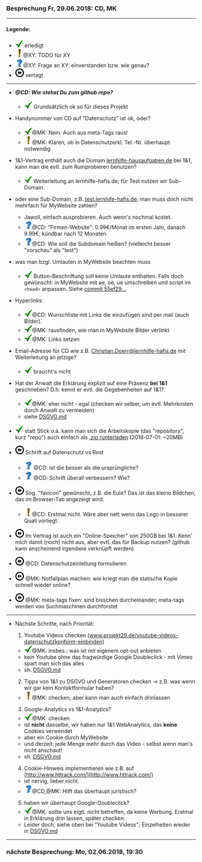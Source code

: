 ### Besprechung Fr, 29.06.2018: CD, MK ###
---
#### Legende: ####

  * ![check](i/check.png) erledigt
  * ![todo](i/exclamation.png)@XY: TODO für XY
  * ![?](i/question.png)@XY: Frage an XY: einverstanden bzw. wie genau?
  * ![later](i/fastforward.png) vertagt

---

- ***@CD: Wie stehst Du zum github repo?***
  * ![check](i/check.png)  Grundsätzlich ok so für dieses Projekt
  >

- Handynummer von CD auf "Datenschutz" ist ok, oder?
  * ![check](i/check.png)@MK: Nein. Auch aus meta-Tags raus!
  * ![todo](i/exclamation.png)@MK: Klären, ob in Datenschutzerkl. Tel.-Nr. überhaupt notwendig
  >

- 1&1-Vertrag enthält auch die Domain [lernhilfe-hausaufgaben.de](http://www.lernhilfe-hausaufgaben.de) bei 1&1,
  kann man die evtl. zum Rumprobieren benutzen?
  * ![check](i/check.png) Weiterleitung an lernhilfe-hafis.de; für Test nutzen wir Sub-Domain.
  >

- oder eine Sub-Domain, z.B. [test.lernhife-hafis.de](http://test.lernhilfe-hafis.de);
  man muss doch nicht mehrfach für MyWebsite zahlen?
  * Jawoll, einfach ausprobieren. Auch wenn's nochmal kostet.
  * ![?](i/question.png)@CD: "Firmen-Website": 0.99€/Monat im ersten Jahr, danach 9.99€; kündbar nach 12 Monaten.
  * ![?](i/question.png)@CD: Wie soll die Subdomain heißen? (vielleicht besser "vorschau" als "test")
  >

- was man bzgl. Umlauten in MyWebsite beachten muss
  * ![check](i/check.png)  Button-Beschriftung soll keine Umlaute enthalten. Falls doch gewünscht: in MyWebsite mit ae, oe, ue umschreiben und script im `<head>` anpassen. Siehe [commit 55ef29...](https://github.com/meisl/hafis/commit/55ef29f2b02b06c44ca04b6a3b367bb67319d85a)
  >
  
- Hyperlinks:
  * ![check](i/check.png)@CD: Wunschliste mit Links die einzufügen sind per mail (auch Bilder).
  * ![check](i/check.png)@MK: rausfinden, wie man in MyWebsite Bilder verlinkt
  * ![check](i/check.png)@MK: Links setzen
  >

- Email-Adresse für CD wie z.B. Christian.Doerr@lernhilfe-hafis.de
  mit Weiterleitung an jetzige?
  * ![check](i/check.png) braucht's nicht
  >

- Hat der Anwalt die Erklärung explizit auf eine Präsenz **bei 1&1** geschrieben?
  D.h. kennt er evtl. die Gegebenheiten auf 1&1?
  * ![check](i/check.png)@MK: eher nicht - egal (checken wir selber, um evtl. Mehrkosten durch Anwalt zu vermeiden)
  * siehe [DSGVO.md](DSGVO.md)
  >

- ![check](i/check.png) statt Stick o.ä. kann man sich die Arbeitskopie (das "repository", kurz "repo")
  auch einfach als [.zip runterladen](https://github.com/meisl/hafis/archive/master.zip) (2018-07-01: ~20MB)

- ![later](i/fastforward.png) Schrift auf Datenschutz vs Rest
  * ![?](i/question.png) @CD: ist die besser als die ursprüngliche?
  * ![?](i/question.png) @CD: Schrift überall verbessern? Wie?

- ![later](i/fastforward.png) Sog. "favicon" gewünscht, z.B. die Eule? Das ist das kleine Bildchen, das im Browser-Tab angezeigt wird.
  * ![todo](i/exclamation.png)@CD: Erstmal nicht. Wäre aber nett wenn das Logo in besserer Quali vorliegt.
  >

- ![later](i/fastforward.png) Im Vertrag ist auch ein "Online-Speicher" von 250GB bei 1&1. Kenn' mich damit (noch) nicht aus,
  aber evtl. das für Backup nutzen? (github kann anscheinend irgendwie verknüpft werden)

- ![later](i/fastforward.png) @CD: Datenschutzeinleitung formulieren
    
- ![later](i/fastforward.png) @MK: Notfallplan machen: wie kriegt man die 
    statische Kopie schnell wieder online?

- ![later](i/fastforward.png) @MK: meta-tags fixen: sind bisschen durcheinander; meta-tags werden von Suchmaschinen durchforstet

---

- Nächste Schritte, nach Priorität:
  1. Youtube Videos checken (www.projekt29.de/youtube-videos-datenschutzkonform-einbinden)
    * ![check](i/check.png)@MK: insbes.: was ist mit eigenem opt-out anbieten
    * kein Youtube ohne das fragwürdige Google Doubleclick - mit Vimeo spart man sich das alles
    * sh. [DSGVO.md](DSGVO.md)
    >
  
  2. Tipps von 1&1 zu DSGVO und Generatoren checken
    -> z.B. was wenn wir gar kein Kontaktformular haben?
    * ![todo](i/exclamation.png)@MK: checken, aber kann man auch einfach drinlassen
    >
    
  3. Google-Analytics vs 1&1-Analytics?
    * ![check](i/check.png)@MK: checken
    * ist **nicht** dasselbe, wir haben nur 1&1 WebAnalytics, das **keine** Cookies verwendet
    * aber ein Cookie durch MyWebsite
    * und derzeit: jede Menge mehr durch das Video - selbst wenn man's nicht anschaut!
    * sh. [DSGVO.md](DSGVO.md)
    >
  
  4. Cookie-Hinweis implementieren wie z.B. auf [http://www.httrack.com/](http://www.httrack.com/)
    * ist nervig, lieber nicht.
    * ![?](i/question.png)@CD,@MK: Hilft das überhaupt juristisch?
    >

  5. haben wir überhaupt Google-Doubleclick?
    * ![check](i/check.png)@MK: sollte uns eigtl. nicht betreffen, da keine Werbung. Erstmal in Erklärung drin lassen, später checken.
    * Leider doch, siehe oben bei "Youtube Videos"; Einzelheiten wieder in  [DSGVO.md](DSGVO.md)
    >

___
  
### nächste Besprechung: Mo, 02.06.2018, 19:30 ###
  
